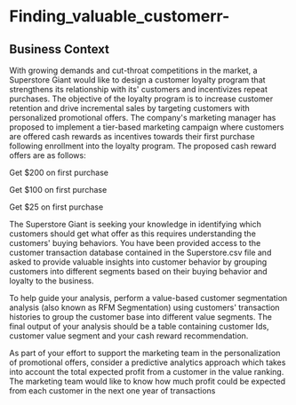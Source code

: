 # Finding_valuable_customerr-



## Business Context
With growing demands and cut-throat competitions in the market, a Superstore Giant would like to design a customer loyalty program that strengthens its relationship with its' customers and incentivizes repeat purchases. The objective of the loyalty program is to increase customer retention and drive incremental sales by targeting customers with personalized promotional offers. The company's marketing manager has proposed to implement a tier-based marketing campaign where customers are offered cash rewards as incentives towards their first purchase following enrollment into the loyalty program. The proposed cash reward offers are as follows:

Get $200 on first purchase

Get $100 on first purchase

Get $25 on first purchase

The Superstore Giant is seeking your knowledge in identifying which customers should get what offer as this requires understanding the customers' buying behaviors. You have been provided access to the customer transaction database contained in the Superstore.csv file and asked to provide valuable insights into customer behavior by grouping customers into different segments based on their buying behavior and loyalty to the business.

To help guide your analysis, perform a value-based customer segmentation analysis (also known as RFM Segmentation) using customers' transaction histories to group the customer base into different value segments. The final output of your analysis should be a table containing customer Ids, customer value segment and your cash reward recommendation.

As part of your effort to support the marketing team in the personalization of promotional offers, consider a predictive analytics approach which takes into account the total expected profit from a customer in the value ranking. The marketing team would like to know how much profit could be expected from each customer in the next one year of transactions
